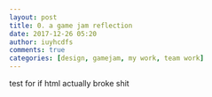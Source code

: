 ```yaml
---
layout: post
title: 0. a game jam reflection
date: 2017-12-26 05:20
author: iuyhcdfs
comments: true
categories: [design, gamejam, my work, team work]
---
```


test for if html actually broke shit